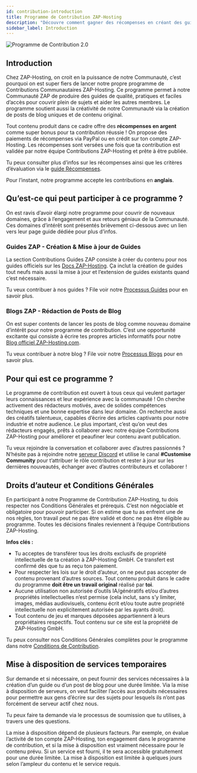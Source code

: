 ```yaml
---
id: contribution-introduction
title: Programme de Contribution ZAP-Hosting
description: "Découvre comment gagner des récompenses en créant des guides utiles et du contenu de blog pour la communauté ZAP-Hosting → En savoir plus maintenant"
sidebar_label: Introduction
---
```


![Programme de Contribution 2.0](https://screensaver01.zap-hosting.com/index.php/s/djbjL5gHGRCYAzq/preview)

## Introduction

Chez ZAP-Hosting, on croit en la puissance de notre Communauté, c’est pourquoi on est super fiers de lancer notre propre programme de Contributions Communautaires ZAP-Hosting. Ce programme permet à notre Communauté ZAP de produire des guides de qualité, pratiques et faciles d’accès pour couvrir plein de sujets et aider les autres membres. Le programme soutient aussi la créativité de notre Communauté via la création de posts de blog uniques et de contenu original.

Tout contenu produit dans ce cadre offre des **récompenses en argent** comme super bonus pour ta contribution réussie ! On propose des paiements de récompenses via PayPal ou en crédit sur ton compte ZAP-Hosting. Les récompenses sont versées une fois que ta contribution est validée par notre équipe Contributions ZAP-Hosting et prête à être publiée.

Tu peux consulter plus d’infos sur les récompenses ainsi que les critères d’évaluation via le [guide Récompenses](contribution-rewards.md).

Pour l’instant, notre programme accepte les contributions en **anglais**.

## Qu’est-ce qui peut participer à ce programme ?

On est ravis d’avoir élargi notre programme pour couvrir de nouveaux domaines, grâce à l’engagement et aux retours géniaux de la Communauté. Ces domaines d’intérêt sont présentés brièvement ci-dessous avec un lien vers leur page guide dédiée pour plus d’infos.

### Guides ZAP - Création & Mise à jour de Guides

La section Contributions Guides ZAP consiste à créer du contenu pour nos guides officiels sur les [Docs ZAP-Hosting](https://zap-hosting.com/guides/). Ça inclut la création de guides tout neufs mais aussi la mise à jour et l’extension de guides existants quand c’est nécessaire.

Tu veux contribuer à nos guides ? File voir notre [Processus Guides](contribution-guides.md) pour en savoir plus.

### Blogs ZAP - Rédaction de Posts de Blog

On est super contents de lancer les posts de blog comme nouveau domaine d’intérêt pour notre programme de contribution. C’est une opportunité excitante qui consiste à écrire tes propres articles informatifs pour notre [Blog officiel ZAP-Hosting.com](https://zap-hosting.com/en/blog/).

Tu veux contribuer à notre blog ? File voir notre [Processus Blogs](contribution-blogs.md) pour en savoir plus.

## Pour qui est ce programme ?

Le programme de contribution est ouvert à tous ceux qui veulent partager leurs connaissances et leur expérience avec la communauté ! On cherche activement des rédacteurs motivés, avec de solides compétences techniques et une bonne expertise dans leur domaine. On recherche aussi des créatifs talentueux, capables d’écrire des articles captivants pour notre industrie et notre audience. Le plus important, c’est qu’on veut des rédacteurs engagés, prêts à collaborer avec notre équipe Contributions ZAP-Hosting pour améliorer et peaufiner leur contenu avant publication.

Tu veux rejoindre la conversation et collaborer avec d’autres passionnés ? N’hésite pas à rejoindre notre [serveur Discord](https://discord.com/invite/zaphosting) et utilise le canal **#Customise Community** pour t’attribuer le rôle contribution et rester à jour sur les dernières nouveautés, échanger avec d’autres contributeurs et collaborer !

## Droits d’auteur et Conditions Générales

En participant à notre Programme de Contribution ZAP-Hosting, tu dois respecter nos Conditions Générales et prérequis. C’est non négociable et obligatoire pour pouvoir participer. Si on estime que tu as enfreint une de nos règles, ton travail peut ne pas être validé et donc ne pas être éligible au programme. Toutes les décisions finales reviennent à l’équipe Contributions ZAP-Hosting.

**Infos clés :**
- Tu acceptes de transférer tous les droits exclusifs de propriété intellectuelle de ta création à ZAP-Hosting GmbH. Ce transfert est confirmé dès que tu as reçu ton paiement.
- Pour respecter les lois sur le droit d’auteur, on ne peut pas accepter de contenu provenant d’autres sources. Tout contenu produit dans le cadre du programme **doit être un travail original** réalisé par **toi**.
- Aucune utilisation non autorisée d’outils IA/génératifs et/ou d’autres propriétés intellectuelles n’est permise (cela inclut, sans s’y limiter, images, médias audiovisuels, contenu écrit et/ou toute autre propriété intellectuelle non explicitement autorisée par les ayants droit).
- Tout contenu de jeu et marques déposées appartiennent à leurs propriétaires respectifs. Tout contenu sur ce site est la propriété de ZAP-Hosting GmbH.

Tu peux consulter nos Conditions Générales complètes pour le programme dans notre [Conditions de Contribution](contribution-terms.md).

## Mise à disposition de services temporaires

Sur demande et si nécessaire, on peut fournir des services nécessaires à la création d’un guide ou d’un post de blog pour une durée limitée. Via la mise à disposition de serveurs, on veut faciliter l’accès aux produits nécessaires pour permettre aux gens d’écrire sur des sujets pour lesquels ils n’ont pas forcément de serveur actif chez nous.

Tu peux faire ta demande via le processus de soumission que tu utilises, à travers une des questions.

La mise à disposition dépend de plusieurs facteurs. Par exemple, on évalue l’activité de ton compte ZAP-Hosting, ton engagement dans le programme de contribution, et si la mise à disposition est vraiment nécessaire pour le contenu prévu. Si un service est fourni, il te sera accessible gratuitement pour une durée limitée. La mise à disposition est limitée à quelques jours selon l’ampleur du contenu et le service requis.